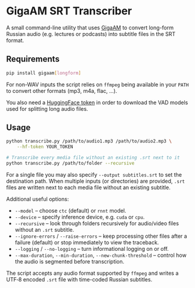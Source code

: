 # GigaAM SRT Transcriber

A small command-line utility that uses [GigaAM](https://github.com/salute-developers/GigaAM)
to convert long-form Russian audio (e.g. lectures or podcasts) into subtitle files in the
SRT format.

## Requirements

```bash
pip install gigaam[longform]
```

For non-WAV inputs the script relies on `ffmpeg` being available in your `PATH` to
convert other formats (mp3, m4a, flac, ...).

You also need a [HuggingFace token](https://huggingface.co/docs/hub/security-tokens) in
order to download the VAD models used for splitting long audio files.

## Usage

```bash
python transcribe.py /path/to/audio1.mp3 /path/to/audio2.mp3 \
    --hf-token YOUR_TOKEN

# Transcribe every media file without an existing .srt next to it
python transcribe.py /path/to/folder --recursive
```

For a single file you may also specify `--output subtitles.srt` to set the
destination path. When multiple inputs (or directories) are provided, `.srt`
files are written next to each media file without an existing subtitle.

Additional useful options:

* `--model` – choose `ctc` (default) or `rnnt` model.
* `--device` – specify inference device, e.g. `cuda` or `cpu`.
* `--recursive` – look through folders recursively for audio/video files without
  an `.srt` subtitle.
* `--ignore-errors` / `--raise-errors` – keep processing other files after a failure
  (default) or stop immediately to view the traceback.
* `--logging` / `--no-logging` – turn informational logging on or off.
* `--max-duration`, `--min-duration`, `--new-chunk-threshold` – control how the audio is
  segmented before transcription.

The script accepts any audio format supported by `ffmpeg` and writes a UTF‑8 encoded
`.srt` file with time-coded Russian subtitles.
